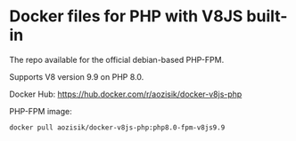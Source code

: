 # Docker files for PHP with V8JS built-in

The repo available for the official debian-based PHP-FPM.

Supports V8 version 9.9 on PHP 8.0.

Docker Hub: https://hub.docker.com/r/aozisik/docker-v8js-php

PHP-FPM image:

```bash
docker pull aozisik/docker-v8js-php:php8.0-fpm-v8js9.9
```
